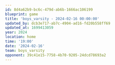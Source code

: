 ```yaml
---
id: 8d4a62b9-bc6c-479d-ab6b-1666ac106199
blueprint: game
title: 'boys_varsity - 2024-02-16 00:00:00'
updated_by: dcb3e717-ab7c-4904-ad16-fd20b558ff69
updated_at: 1699413059
year: 2024
location: home
time: '19:00'
date: '2024-02-16'
team: boys_varsity
opponent: 39c41e15-7758-4b70-9205-24dcd78693a2
---
```

